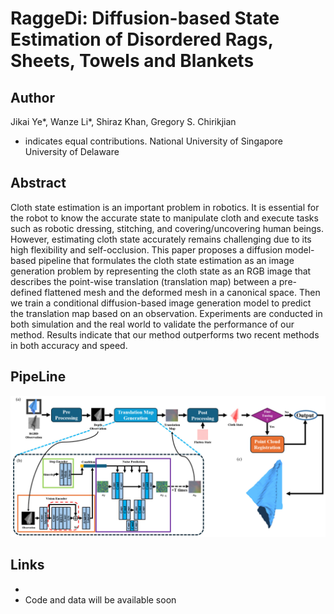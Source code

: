 # RaggeDi: Diffusion-based State Estimation of Disordered Rags, Sheets, Towels and Blankets

## Author
Jikai Ye*, Wanze Li*, Shiraz Khan, Gregory S. Chirikjian
* indicates equal contributions.
National University of Singapore
University of Delaware

## Abstract
Cloth state estimation is an important problem in robotics. It is essential for the robot to know the accurate state to manipulate cloth and execute tasks such as robotic dressing, stitching, and covering/uncovering human beings. However, estimating cloth state accurately remains challenging due to its high flexibility and self-occlusion. This paper proposes a diffusion model-based pipeline that formulates the cloth state estimation as an image generation problem by representing the cloth state as an RGB image that describes the point-wise translation (translation map) between a pre-defined flattened mesh and the deformed mesh in a canonical space. Then we train a conditional diffusion-based image generation model to predict the translation map based on an observation. Experiments are conducted in both simulation and the real world to validate the performance of our method. Results indicate that our method outperforms two recent methods in both accuracy and speed. 

## PipeLine
![teaser](pipeline_3.jpg)

## Links
-  
-  Code and data will be available soon
